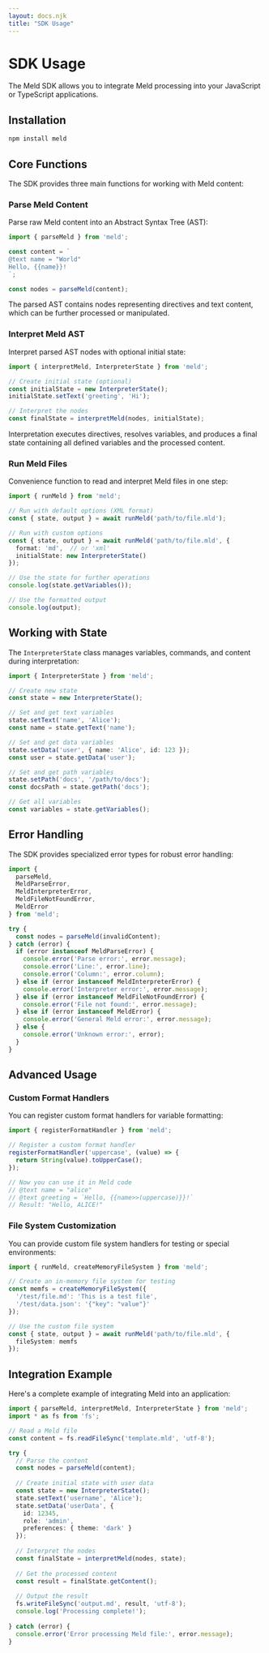 ```yaml
---
layout: docs.njk
title: "SDK Usage"
---
```


# SDK Usage

The Meld SDK allows you to integrate Meld processing into your JavaScript or TypeScript applications.

## Installation

```bash
npm install meld
```

## Core Functions

The SDK provides three main functions for working with Meld content:

### Parse Meld Content

Parse raw Meld content into an Abstract Syntax Tree (AST):

```typescript
import { parseMeld } from 'meld';

const content = `
@text name = "World"
Hello, {{name}}!
`;

const nodes = parseMeld(content);
```

The parsed AST contains nodes representing directives and text content, which can be further processed or manipulated.

### Interpret Meld AST

Interpret parsed AST nodes with optional initial state:

```typescript
import { interpretMeld, InterpreterState } from 'meld';

// Create initial state (optional)
const initialState = new InterpreterState();
initialState.setText('greeting', 'Hi');

// Interpret the nodes
const finalState = interpretMeld(nodes, initialState);
```

Interpretation executes directives, resolves variables, and produces a final state containing all defined variables and the processed content.

### Run Meld Files

Convenience function to read and interpret Meld files in one step:

```typescript
import { runMeld } from 'meld';

// Run with default options (XML format)
const { state, output } = await runMeld('path/to/file.mld');

// Run with custom options
const { state, output } = await runMeld('path/to/file.mld', {
  format: 'md',  // or 'xml'
  initialState: new InterpreterState()
});

// Use the state for further operations
console.log(state.getVariables());

// Use the formatted output
console.log(output);
```

## Working with State

The `InterpreterState` class manages variables, commands, and content during interpretation:

```typescript
import { InterpreterState } from 'meld';

// Create new state
const state = new InterpreterState();

// Set and get text variables
state.setText('name', 'Alice');
const name = state.getText('name');

// Set and get data variables
state.setData('user', { name: 'Alice', id: 123 });
const user = state.getData('user');

// Set and get path variables
state.setPath('docs', '/path/to/docs');
const docsPath = state.getPath('docs');

// Get all variables
const variables = state.getVariables();
```

## Error Handling

The SDK provides specialized error types for robust error handling:

```typescript
import { 
  parseMeld, 
  MeldParseError, 
  MeldInterpreterError,
  MeldFileNotFoundError,
  MeldError
} from 'meld';

try {
  const nodes = parseMeld(invalidContent);
} catch (error) {
  if (error instanceof MeldParseError) {
    console.error('Parse error:', error.message);
    console.error('Line:', error.line);
    console.error('Column:', error.column);
  } else if (error instanceof MeldInterpreterError) {
    console.error('Interpreter error:', error.message);
  } else if (error instanceof MeldFileNotFoundError) {
    console.error('File not found:', error.message);
  } else if (error instanceof MeldError) {
    console.error('General Meld error:', error.message);
  } else {
    console.error('Unknown error:', error);
  }
}
```

## Advanced Usage

### Custom Format Handlers

You can register custom format handlers for variable formatting:

```typescript
import { registerFormatHandler } from 'meld';

// Register a custom format handler
registerFormatHandler('uppercase', (value) => {
  return String(value).toUpperCase();
});

// Now you can use it in Meld code
// @text name = "alice"
// @text greeting = `Hello, {{name>>(uppercase)}}!`
// Result: "Hello, ALICE!"
```

### File System Customization

You can provide custom file system handlers for testing or special environments:

```typescript
import { runMeld, createMemoryFileSystem } from 'meld';

// Create an in-memory file system for testing
const memfs = createMemoryFileSystem({
  '/test/file.md': 'This is a test file',
  '/test/data.json': '{"key": "value"}'
});

// Use the custom file system
const { state, output } = await runMeld('path/to/file.mld', {
  fileSystem: memfs
});
```

## Integration Example

Here's a complete example of integrating Meld into an application:

```typescript
import { parseMeld, interpretMeld, InterpreterState } from 'meld';
import * as fs from 'fs';

// Read a Meld file
const content = fs.readFileSync('template.mld', 'utf-8');

try {
  // Parse the content
  const nodes = parseMeld(content);
  
  // Create initial state with user data
  const state = new InterpreterState();
  state.setText('username', 'Alice');
  state.setData('userData', { 
    id: 12345,
    role: 'admin',
    preferences: { theme: 'dark' }
  });
  
  // Interpret the nodes
  const finalState = interpretMeld(nodes, state);
  
  // Get the processed content
  const result = finalState.getContent();
  
  // Output the result
  fs.writeFileSync('output.md', result, 'utf-8');
  console.log('Processing complete!');
  
} catch (error) {
  console.error('Error processing Meld file:', error.message);
}
```